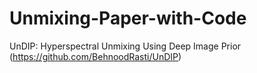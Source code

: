 # Unmixing-Paper-with-Code

UnDIP: Hyperspectral Unmixing Using Deep Image Prior (https://github.com/BehnoodRasti/UnDIP)
